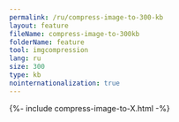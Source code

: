 ```yaml
---
permalink: /ru/compress-image-to-300-kb
layout: feature
fileName: compress-image-to-300kb
folderName: feature
tool: imgcompression
lang: ru
size: 300
type: kb
nointernationalization: true
---
```

{%- include compress-image-to-X.html -%}
      